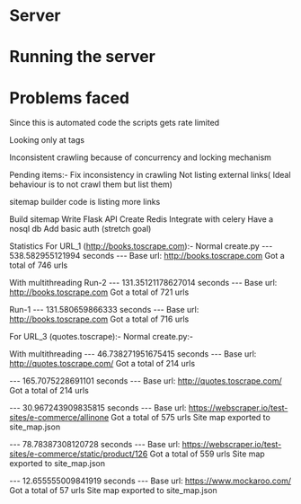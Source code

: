 # Server


# Running the server

# Problems faced

Since this is automated code the scripts gets rate limited 

Looking only at <a></a> tags

Inconsistent crawling because of concurrency and locking mechanism

Pending items:-
Fix inconsistency in crawling
Not listing external links( Ideal behaviour is to not crawl them but list them)

sitemap builder code is listing more links

Build sitemap
Write Flask API
Create Redis
Integrate with celery
Have a nosql db
Add basic auth (stretch goal)

Statistics
For URL_1 (http://books.toscrape.com):-
Normal create.py
--- 538.582955121994 seconds ---
Base url: http://books.toscrape.com
Got a total of 746 urls

With multithreading
Run-2
--- 131.35121178627014 seconds ---
Base url: http://books.toscrape.com
Got a total of 721 urls

Run-1
--- 131.580659866333 seconds ---
Base url: http://books.toscrape.com
Got a total of 716 urls


For URL_3 (quotes.toscrape):-
Normal create.py:-


With multithreading
--- 46.738271951675415 seconds ---
Base url: http://quotes.toscrape.com/
Got a total of 214 urls

--- 165.7075228691101 seconds ---
Base url: http://quotes.toscrape.com/
Got a total of 214 urls




--- 30.967243909835815 seconds ---
Base url: https://webscraper.io/test-sites/e-commerce/allinone
Got a total of 575 urls
Site map exported to site_map.json

--- 78.78387308120728 seconds ---
Base url: https://webscraper.io/test-sites/e-commerce/static/product/126
Got a total of 559 urls
Site map exported to site_map.json


--- 12.655555009841919 seconds ---
Base url: https://www.mockaroo.com/
Got a total of 57 urls
Site map exported to site_map.json

